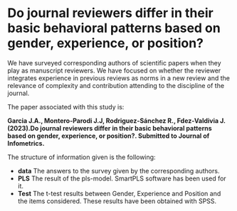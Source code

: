 # Do journal reviewers differ in their basic behavioral patterns based on gender, experience, or position?
We have surveyed corresponding authors of scientific papers when they play as manuscript reviewers. We have focused on whether the reviewer integrates experience in previous reviews as norms in a new review and the relevance of complexity and contribution attending to the discipline of the journal. 

The paper associated with this  study is:

**Garcia J.A., Montero-Parodi J.J, Rodriguez-Sánchez R., Fdez-Valdivia J. (2023).Do journal reviewers differ in their  basic behavioral patterns based on gender, experience, or position?.
Submitted to Journal of Infometrics.**

The structure of information given is the following:
* **data** The answers to the survey given by the corresponding authors.
* **PLS** The result of the pls-model. SmartPLS software has been used for it.
* **Test** The t-test results between Gender, Experience and Position and the items considered. These results have been obtained with SPSS.
